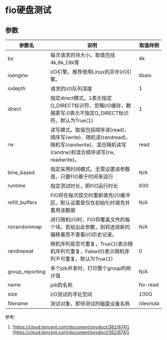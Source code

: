fio硬盘测试
===

## 参数

参数名 | 说明 | 取值样例
---|---|---
bs | 每次请求的块大小。取值包括4k,8k,16k等 | 4k
ioengine | I/O引擎。推荐使用Linux的异步I/O引擎。| libaio
iodepth | 请求的I/O队列深度 | 1
direct | 指定direct模式。1表示指定O_DIRECT标识符，忽略I/O缓存，数据直写;0表示不指定O_DIRECT标识符。默认为True(1) | 1
rw | 读写模式。取值包括顺序读(read)、顺序写(write)、随机读(randread)、随机写(randwrite)、混合随机读写(randrw)和混合顺序读写(rw, readwrite)。| read
time_based | 指定采用时间模式。无需设置该参数值，只要FIO基于时间来运行| N/A
runtime | 指定测试时长，即FIO运行时长 | 600
refill_buffers | FIO将在每次提交时重新填充I/O缓冲区。默认设置是仅在初始化时填充并重用该数据 | N/A
norandommap | 进行随机I/O时，FIO将覆盖文件的每个块。若给出此参数，则将选择新的偏移量而不查看I/O历史记录。| N/A
randrepeat | 随机序列是否可重复，True(1)表示随机序列可重复，False(0)表示随机序列不可重复。默认为True(1) | 0
group_reporting | 多个job并发时，打印整个group的统计值 | N/A
name | job的名称 | fio-read
size | I/O测试的寻址空间 | 100G
filename | 测试对象，即待测试的磁盘设备名称 | /dev/sda





参考:
1. [https://cloud.tencent.com/document/product/362/6741](https://cloud.tencent.com/document/product/362/6741)

